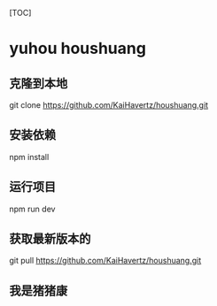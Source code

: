 [TOC]
# yuhou houshuang 
## 克隆到本地
git clone https://github.com/KaiHavertz/houshuang.git

## 安装依赖
npm install

## 运行项目
npm run dev

## 获取最新版本的
git pull https://github.com/KaiHavertz/houshuang.git

## 我是猪猪康


